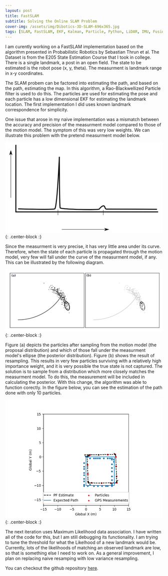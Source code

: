 ```yaml
---
layout: post
title: FastSLAM
subtitle: Solving the Online SLAM Problem
cover-img: /assets/img/Dibotics-3D-SLAM-696x365.jpg
tags: [SLAM, FastSLAM, EKF, Kalman, Particle, Python, LiDAR, IMU, Fusion]
---
```


I am curently working on a FastSLAM implementation based on the algorithm presented in Probabilistic Robotics by Sebastian Thrun et al. The Dataset is from the E205 State Estimation Course that I took in college. There is a single landmark, a post in an open field. The state to be estimated is the robot pose (x, y, theta). The measurment is landmark range in x-y coordinates. 

The SLAM probem can be factored into estimating the path, and based on the path, estimating the map. In this algorithm, a Rao-Blackwellized Particle filter is used to do this. The particles are used for estimating the pose and each particle has a low dimensional EKF for estimating the landmark location. The first implementation I did uses known landmark correspondence for simplicity. 

One issue that arose in my naive implementation was a mismatch between the accuracy and precision of the measurment model compared to those of the motion model. The symptom of this was very low weights. We can illustrate this problem with the pretend measurment model below. 

![measure_model](/assets/img/measurment_model.PNG){: .center-block :}

Since the measurment is very precise, it has very little area under its curve. Therefore, when the state of each particle is propagated through the motion model, very few will fall under the curve of the measurment model, if any. This can be illustrated by the following diagram.

![prop_vs_post](/assets/img/bad_proposal_vs_posterior.PNG){: .center-block :}

Figure (a) depicts the particles after sampling from the motion model (the proposal distribution) and which of those fall under the measurment model's ellipse (the posterior distribution). Figure (b) shows the result of resampling. This results in very few particles surviving with a relatively high importance weight, and it is very possible the true state is not captured. The solution is to sample from a distribution which more closely matches the measurment model. To do this, the measurement will be included in calculating the posterior. With this change, the algorithm was able to function corectly. In the figure below, you can see the estimation of the path done with only 10 particles.

![10particles_path](/assets/img/FastSLAM_known_10particles.png){: .center-block :}

The next iteration uses Maximum Likelihood data association. I have written all of the code for this, but I am still debugging its functionality. I am trying to tune the threshold for what the Likelhood of a new landmark would be. Currently, lots of the likelihoods of matching an observed landmark are low, so that is something else I need to work on. As a general improvement, I plan on replacing naive resamping with low variance resampling.

You can checkout the github repository [here](https://github.com/peterjohnsonhmc/SLAM).
